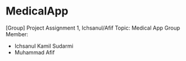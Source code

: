 # MedicalApp
[Group] Project Assignment 1, Ichsanul/Afif
Topic: Medical App
Group Member:
-	Ichsanul Kamil Sudarmi
-	Muhammad Afif
